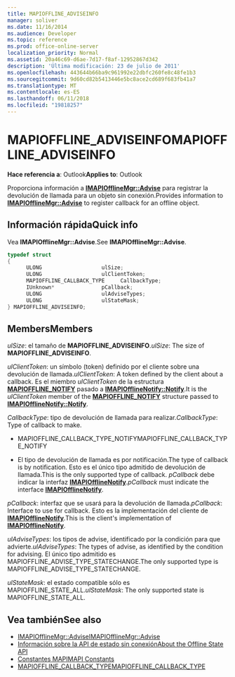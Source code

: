 ```yaml
---
title: MAPIOFFLINE_ADVISEINFO
manager: soliver
ms.date: 11/16/2014
ms.audience: Developer
ms.topic: reference
ms.prod: office-online-server
localization_priority: Normal
ms.assetid: 20a46c69-d6ae-7d17-f8af-12952867d342
description: 'Última modificación: 23 de julio de 2011'
ms.openlocfilehash: 443644b66ba9c961992e22dbfc260fe8c48fe1b3
ms.sourcegitcommit: 9d60cd82b5413446e5bc8ace2cd689f683fb41a7
ms.translationtype: MT
ms.contentlocale: es-ES
ms.lasthandoff: 06/11/2018
ms.locfileid: "19818257"
---
```

# <a name="mapiofflineadviseinfo"></a><span data-ttu-id="0071a-103">MAPIOFFLINE_ADVISEINFO</span><span class="sxs-lookup"><span data-stu-id="0071a-103">MAPIOFFLINE_ADVISEINFO</span></span>
 
<span data-ttu-id="0071a-104">**Hace referencia a**: Outlook</span><span class="sxs-lookup"><span data-stu-id="0071a-104">**Applies to**: Outlook</span></span> 
  
<span data-ttu-id="0071a-105">Proporciona información a **[IMAPIOfflineMgr::Advise](imapiofflinemgr-advise.md)** para registrar la devolución de llamada para un objeto sin conexión.</span><span class="sxs-lookup"><span data-stu-id="0071a-105">Provides information to **[IMAPIOfflineMgr::Advise](imapiofflinemgr-advise.md)** to register callback for an offline object.</span></span> 
  
## <a name="quick-info"></a><span data-ttu-id="0071a-106">Información rápida</span><span class="sxs-lookup"><span data-stu-id="0071a-106">Quick info</span></span>

<span data-ttu-id="0071a-107">Vea **IMAPIOfflineMgr::Advise**.</span><span class="sxs-lookup"><span data-stu-id="0071a-107">See **IMAPIOfflineMgr::Advise**.</span></span> 
  
```cpp
typedef struct 
{ 
      ULONG                   ulSize; 
      ULONG                   ulClientToken; 
      MAPIOFFLINE_CALLBACK_TYPE     CallbackType; 
      IUnknown*               pCallback; 
      ULONG                   ulAdviseTypes; 
      ULONG                   ulStateMask; 
} MAPIOFFLINE_ADVISEINFO;
```

## <a name="members"></a><span data-ttu-id="0071a-108">Members</span><span class="sxs-lookup"><span data-stu-id="0071a-108">Members</span></span>

<span data-ttu-id="0071a-109">_ulSize_: el tamaño de **MAPIOFFLINE_ADVISEINFO**.</span><span class="sxs-lookup"><span data-stu-id="0071a-109">_ulSize_: The size of **MAPIOFFLINE_ADVISEINFO**.</span></span> 
    
<span data-ttu-id="0071a-110">_ulClientToken_: un símbolo (token) definido por el cliente sobre una devolución de llamada.</span><span class="sxs-lookup"><span data-stu-id="0071a-110">_ulClientToken_: A token defined by the client about a callback.</span></span> <span data-ttu-id="0071a-111">Es el miembro *ulClientToken* de la estructura **[MAPIOFFLINE_NOTIFY](mapioffline_notify.md)** pasado a **[IMAPIOfflineNotify::Notify](imapiofflinenotify-notify.md)**.</span><span class="sxs-lookup"><span data-stu-id="0071a-111">It is the *ulClientToken* member of the **[MAPIOFFLINE_NOTIFY](mapioffline_notify.md)** structure passed to **[IMAPIOfflineNotify::Notify](imapiofflinenotify-notify.md)**.</span></span> 
    
<span data-ttu-id="0071a-112">_CallbackType_: tipo de devolución de llamada para realizar.</span><span class="sxs-lookup"><span data-stu-id="0071a-112">_CallbackType_: Type of callback to make.</span></span>
    
   -  <span data-ttu-id="0071a-113">MAPIOFFLINE_CALLBACK_TYPE_NOTIFY</span><span class="sxs-lookup"><span data-stu-id="0071a-113">MAPIOFFLINE_CALLBACK_TYPE_NOTIFY</span></span> 
    
   - <span data-ttu-id="0071a-114">El tipo de devolución de llamada es por notificación.</span><span class="sxs-lookup"><span data-stu-id="0071a-114">The type of callback is by notification.</span></span> <span data-ttu-id="0071a-115">Esto es el único tipo admitido de devolución de llamada.</span><span class="sxs-lookup"><span data-stu-id="0071a-115">This is the only supported type of callback.</span></span>  <span data-ttu-id="0071a-116">*pCallback* debe indicar la interfaz **[IMAPIOfflineNotify](imapiofflinenotifyiunknown.md)**.</span><span class="sxs-lookup"><span data-stu-id="0071a-116">*pCallback*  must indicate the interface **[IMAPIOfflineNotify](imapiofflinenotifyiunknown.md)**.</span></span> 
    
<span data-ttu-id="0071a-117">_pCallback_: interfaz que se usará para la devolución de llamada.</span><span class="sxs-lookup"><span data-stu-id="0071a-117">_pCallback_: Interface to use for callback.</span></span> <span data-ttu-id="0071a-118">Esto es la implementación del cliente de **[IMAPIOfflineNotify](imapiofflinenotifyiunknown.md)**.</span><span class="sxs-lookup"><span data-stu-id="0071a-118">This is the client's implementation of **[IMAPIOfflineNotify](imapiofflinenotifyiunknown.md)**.</span></span> 
    
<span data-ttu-id="0071a-119">_ulAdviseTypes_: los tipos de advise, identificado por la condición para que advierte.</span><span class="sxs-lookup"><span data-stu-id="0071a-119">_ulAdviseTypes_: The types of advise, as identified by the condition for advising.</span></span> <span data-ttu-id="0071a-120">El único tipo admitido es MAPIOFFLINE_ADVISE_TYPE_STATECHANGE.</span><span class="sxs-lookup"><span data-stu-id="0071a-120">The only supported type is MAPIOFFLINE_ADVISE_TYPE_STATECHANGE.</span></span>
    
<span data-ttu-id="0071a-121">_ulStateMask_: el estado compatible sólo es MAPIOFFLINE_STATE_ALL.</span><span class="sxs-lookup"><span data-stu-id="0071a-121">_ulStateMask_: The only supported state is MAPIOFFLINE_STATE_ALL.</span></span>
    
## <a name="see-also"></a><span data-ttu-id="0071a-122">Vea también</span><span class="sxs-lookup"><span data-stu-id="0071a-122">See also</span></span>

- [<span data-ttu-id="0071a-123">IMAPIOfflineMgr::Advise</span><span class="sxs-lookup"><span data-stu-id="0071a-123">IMAPIOfflineMgr::Advise</span></span>](imapiofflinemgr-advise.md)
- [<span data-ttu-id="0071a-124">Información sobre la API de estado sin conexión</span><span class="sxs-lookup"><span data-stu-id="0071a-124">About the Offline State API</span></span>](about-the-offline-state-api.md) 
- [<span data-ttu-id="0071a-125">Constantes MAPI</span><span class="sxs-lookup"><span data-stu-id="0071a-125">MAPI Constants</span></span>](mapi-constants.md) 
- [<span data-ttu-id="0071a-126">MAPIOFFLINE_CALLBACK_TYPE</span><span class="sxs-lookup"><span data-stu-id="0071a-126">MAPIOFFLINE_CALLBACK_TYPE</span></span>](mapioffline_callback_type.md)


